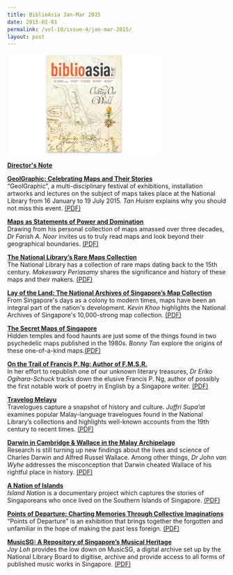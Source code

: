 ```yaml
---
title: BiblioAsia Jan-Mar 2015
date: 2015-01-01
permalink: /vol-10/issue-4/jan-mar-2015/
layout: post
---
```

<img style="width:70%" src="/images/vol-10-issue-4/background/cover15_jan.jpg">

[<b>Director's Note</b>](/vol-10/issue-4/jan-march-2015/director-note)


[<b>GeolGraphic: Celebrating Maps and Their Stories</b>](/vol-10/issue-4/jan-march-2015/geographic)<br>“GeolGraphic”, a multi-disciplinary festival of exhibitions, installation artworks and lectures on the subject of maps takes place at the National Library from 16 January to 19 July 2015. <i>Tan Huism</i> explains why you should not miss this event. [(PDF)](/files/pdf/vol-10/issue-4/v10-issue4_GeoGraphic.pdf)

[<b>Maps as Statements of Power and Domination</b>](/vol-10/issue-4/jan-march-2015/map-as-statement)<br>Drawing from his personal collection of maps amassed over three decades, <i>Dr Farish A. Noor</i> invites us to truly read maps and look beyond their geographical boundaries. [(PDF)](/files/pdf/vol-10/issue-4/v10-issue4_PowerDomination.pdf)


[<b>The National Library’s Rare Maps Collection</b> ](/vol-10/issue-4/jan-march-2015/rare-map)<br>The National Library has a collection of rare maps dating back to the 15th century. <i>Makeswary Periasamy</i> shares the significance and history of these maps and their makers.  [(PDF)](/files/pdf/vol-10/issue-4/v10-issue4_NLRareMaps.pdf)


[<b>Lay of the Land: 
The National Archives of Singapore’s Map Collection</b>](/vol-10/issue-4/jan-march-2015/map-collection)<br>From Singapore's days as a colony to modern times, maps have been an integral part of the nation's development. <i>Kevin Khoo</i> highlights the National Archives of Singapore's 10,000-strong map collection. [(PDF)](/files/pdf/vol-10/issue-4/v10-issue4_NASMaps.pdf)

[<b>The Secret Maps of Singapore</b>](/vol-10/issue-4/jan-march-2015/secretmap)<br>Hidden temples and food haunts are just some of the things found in two psychedelic maps published in the 1980s. <i>Bonny Tan</i> explore the origins of these one-of-a-kind maps.[(PDF)](/files/pdf/vol-10/issue-4/v10-issue4_SecretMaps.pdf)

[<b>On the Trail of Francis P. Ng: Author of F.M.S.R.</b>](/vol-10/issue-4/jan-march-2015/on-the-trail)<br>In her effort to republish one of our unknown literary treasures, <i>Dr Eriko Ogihara-Schuck</i> tracks down the elusive Francis P. Ng, author of possibly the first notable work of poetry in English by a Singapore writer. [(PDF)](/files/pdf/vol-10/issue-4/v10-issue4_FrancisPang.pdf)


[<b>Travelog Melayu</b>](/vol-10/issue-4/jan-march-2015/travelog-melayu)<br>Travelogues capture a snapshot of history and culture. <i>Juffri Supa’at</i> examines popular Malay-language travelogues found in the National Library’s collections and highlights well-known accounts from the 19th century to recent times. [(PDF)](/files/pdf/vol-10/issue-4/v10-issue4_TravelogMelayu.pdf)

[<b>Darwin in Cambridge &amp; Wallace in the Malay Archipelago</b>](/vol-10/issue-4/jan-march-2015/darwin-and-wallace)<br>Research is still turning up new findings about the lives and science of Charles Darwin and Alfred Russel Wallace. Among other things, <i>Dr John van Wyhe</i> addresses the misconception that Darwin cheated Wallace of his rightful place in history. [(PDF)](/files/pdf/vol-10/issue-4/v10-issue4_DarwinWallace.pdf)

[<b>A Nation of Islands</b>](/vol-10/issue-4/jan-march-2015/nation-of-island)<br><i>Island Nation</i> is a documentary project which captures the stories of Singaporeans who once lived on the Southern Islands of Singapore. [(PDF)](/files/pdf/vol-10/issue-4/v10-issue4_NationIslands.pdf)

[<b>Points of Departure: Charting Memories Through Collective Imaginations</b>](/vol-10/issue-4/jan-march-2015/points-of-departure)<br>“Points of Departure” is an exhibition that brings together the forgotten and unfamiliar in the hope of making the past less foreign. [(PDF)](/files/pdf/vol-10/issue-4/v10-issue4_PointsDeparture.pdf)

[<b>MusicSG: 
A Repository of Singapore’s Musical Heritage</b>](/vol-10/issue-4/jan-march-2015/musical)<br><i>Joy Loh</i> provides the low down on MusicSG, a digital archive set up by the National Library Board to digitise, archive and provide access to all forms of published music works in Singapore. [(PDF)](/files/pdf/vol-10/issue-4/v10-issue4_MusicSG.pdf)
